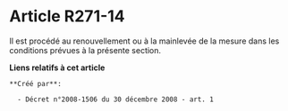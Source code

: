 # Article R271-14

Il est procédé au renouvellement ou à la mainlevée de la mesure dans les conditions prévues à la présente section.

**Liens relatifs à cet article**

	**Créé par**:

	  - Décret n°2008-1506 du 30 décembre 2008 - art. 1
